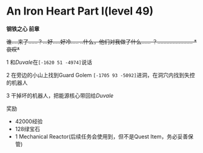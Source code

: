 # An Iron Heart Part I(level 49)
**钢铁之心 前章**

~~谁….来了……？…好…..好冷….. ..什么，他们对我做了什么…… ？…………………..  *哀叹\*~~

1 和*Duvale*在`[-1620 51 -4974]`说话

2 在旁边的小山上找到Guard Golem `[-1705 93 -5092]`进洞，在洞穴内找到失控的机器人

3 干掉坏的机器人，把能源核心带回给*Duvale*

奖励
+ 42000经验
+ 128绿宝石
+ 1 Mechanical Reactor(后续任务会使用到，但不是Quest Item，务必妥善保管)